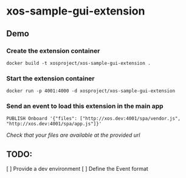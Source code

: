 # xos-sample-gui-extension

## Demo

### Create the extension container

`docker build -t xosproject/xos-sample-gui-extension .`

### Start the extension container

`docker run -p 4001:4000 -d xosproject/xos-sample-gui-extension`

### Send an event to load this extension in the main app

`PUBLISH Onboard '{"files": ["http://xos.dev:4001/spa/vendor.js", "http://xos.dev:4001/spa/app.js"]}'`

_Check that your files are available at the provided url_

## TODO:

[ ] Provide a dev environment
[ ] Define the Event format